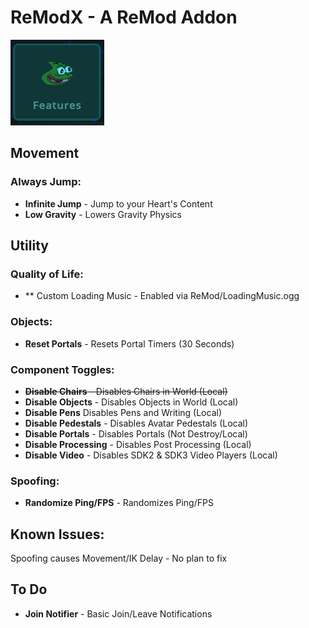 # ReModX - A ReMod Addon
![Pepega](https://raw.githubusercontent.com/imxLucid/ReModX/main/Resources/pepega.png)
## Movement

### Always Jump:
- **Infinite Jump** - Jump to your Heart's Content
- **Low Gravity** - Lowers Gravity Physics

## Utility

### Quality of Life:
- ** Custom Loading Music - Enabled via ReMod/LoadingMusic.ogg

### Objects:
- **Reset Portals** - Resets Portal Timers (30 Seconds)

### Component Toggles:
- ~~**Disable Chairs** - Disables Chairs in World (Local)~~
- **Disable Objects** - Disables Objects in World (Local)
- **Disable Pens** Disables Pens and Writing (Local)
- **Disable Pedestals** - Disables Avatar Pedestals (Local)
- **Disable Portals** - Disables Portals (Not Destroy/Local)
- **Disable Processing** - Disables Post Processing (Local)
- **Disable Video** - Disables SDK2 & SDK3 Video Players (Local)

### Spoofing:
- **Randomize Ping/FPS** - Randomizes Ping/FPS

## Known Issues:
Spoofing causes Movement/IK Delay - No plan to fix

## To Do
- **Join Notifier** - Basic Join/Leave Notifications
